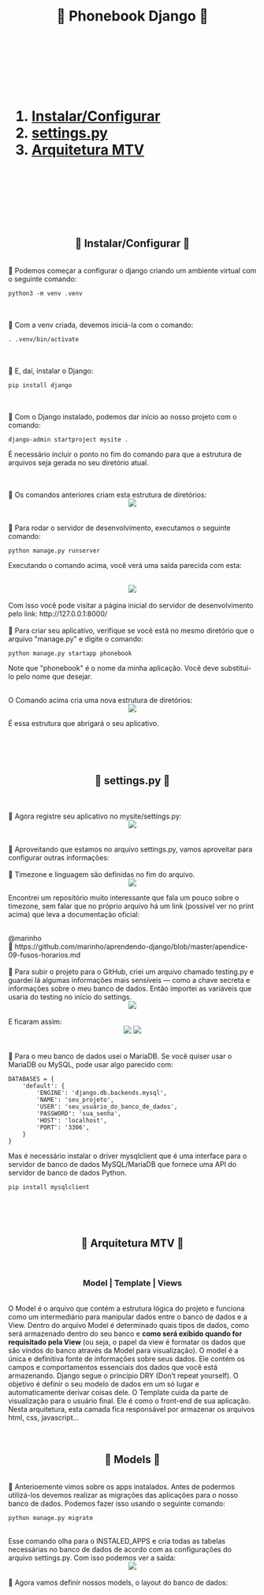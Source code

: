 <h1 align="center">🐍 Phonebook Django 🐍<h1>

<br>
<br>
<br>

<ol>
    <li><a href="#topico1">Instalar/Configurar</a></li>
    <li><a href="#topico2">settings.py</a></li>
    <li><a href="#topico3">Arquitetura MTV</a></li>
</ol>

<br>
<br>
<br>
<h2 align="center" id="topico1">🔷 Instalar/Configurar 🔷</h2>

<br>
🔹 Podemos começar a configurar o django criando um ambiente virtual com o seguinte comando:

    python3 -m venv .venv

<br>
<br>
🔹 Com a venv criada, devemos iniciá-la com o comando:

    . .venv/bin/activate

<br>
<br>
🔹 E, daí, instalar o Django:

    pip install django

<br>
<br>
🔹 Com o Django instalado, podemos dar início ao nosso projeto com o comando:

    django-admin startproject mysite .

É necessário incluir o ponto no fim do comando para que a estrutura de arquivos seja gerada no seu diretório atual.

<br>
<br>
🔹 Os comandos anteriores criam esta estrutura de diretórios:

<br>
<div align="center">
    <img src="./readme-img/img01.png">
</div>

<br>
<br>
🔹 Para rodar o servidor de desenvolvimento, executamos o seguinte comando:

    python manage.py runserver

Executando o comando acima, você verá uma saída parecida com esta:

<br>
<div align="center">
    <img src="./readme-img/img02.png">
</div>

<br>
Com isso você pode visitar a página inicial do servidor de desenvolvimento pelo link: http://127.0.0.1:8000/

<br>
<br>
🔹 Para criar seu aplicativo, verifique se você está no mesmo diretório que o arquivo "manage.py" e digite o comando:

    python manage.py startapp phonebook

Note que "phonebook" é o nome da minha aplicação. Você deve substituí-lo pelo nome que desejar.

<br>
O Comando acima cria uma nova estrutura de diretórios:

<br>
<div align="center">
    <img src="./readme-img/img03.png">
</div>

É essa estrutura que abrigará o seu aplicativo.

<br>
<br>
<br>
<h2 align="center" id="topico2">🔷 settings.py 🔷</h2>

<br>
<br>
🔹 Agora registre seu aplicativo no mysite/settings.py:

<br>
<div align="center">
    <img src="./readme-img/img04.png">
</div>

<br>
<br>
🔹 Aproveitando que estamos no arquivo settings.py, vamos aproveitar para configurar outras informações:

<br>
<br>
🔻 Timezone e linguagem são definidas no fim do arquivo.

<br>
<div align="center">
    <img src="./readme-img/img05.png">
</div>

Encontrei um repositório muito interessante que fala um pouco sobre o timezone, sem falar que no próprio arquivo há um link (possível ver no print acima) que leva a documentação oficial:

<br>
@marinho
<br>
🔗 https://github.com/marinho/aprendendo-django/blob/master/apendice-09-fusos-horarios.md

<br>
<br>
🔻 Para subir o projeto para o GitHub, criei um arquivo chamado testing.py e guardei lá algumas informações mais sensíveis — como a chave secreta e informações sobre o meu banco de dados. Então importei as variáveis que usaria do testing no início do settings.

<br>
<div align="center">
    <img src="./readme-img/img06.png">
</div>

<br>
E ficaram assim:

<br>
<div align="center">
    <img src="./readme-img/img07.png">
    <img src="./readme-img/img08.png">
</div>

<br>
<br>
🔻 Para o meu banco de dados usei o MariaDB. Se você quiser usar o MariaDB ou MySQL, pode usar algo parecido com:

    DATABASES = {
        'default': {
            'ENGINE': 'django.db.backends.mysql',
            'NAME': 'seu_projeto',
            'USER': 'seu_usuário_do_banco_de_dados',
            'PASSWORD': 'sua_senha',
            'HOST': 'localhost',
            'PORT': '3306',
        }
    }

Mas é necessário instalar o driver mysqlclient que é uma interface para o servidor de banco de dados MySQL/MariaDB que fornece uma API do servidor de banco de dados Python.

    pip install mysqlclient

<br>
<br>
<br>
<h2 align="center" id="topico3">🔷 Arquitetura MTV 🔷</h2>

<br>
<h3 align="center">Model | Template | Views</h3>

<br>
O Model é o arquivo que contém a estrutura lógica do projeto e funciona como um intermediário para manipular dados entre o banco de dados e a View. Dentro do arquivo Model é determinado quais tipos de dados, como será armazenado dentro do seu banco e <b>como será exibido quando for requisitado pela View</b> (ou seja, o papel da view é formatar os dados que são vindos do banco através da Model para visualização). O model é a única e definitiva fonte de informações sobre seus dados. Ele contém os campos e comportamentos essenciais dos dados que você está armazenando. Django segue o princípio DRY (Don’t repeat yourself). O objetivo é definir o seu modelo de dados em um só lugar e automaticamente derivar coisas dele. O Template cuida da parte de visualização para o usuário final. Ele é como o front-end de sua aplicação. Nesta arquitetura, esta camada fica responsável por armazenar os arquivos html, css, javascript...

<br>
<br>
<br>
<h2 align="center" id="topico4">🔷 Models 🔷</h2>

<br>
🔹 Anterioemente vimos sobre os apps instalados. Antes de podermos utilizá-los devemos realizar as migrações das aplicações para o nosso banco de dados. Podemos fazer isso usando o seguinte comando:

    python manage.py migrate

<br>
Esse comando olha para o INSTALED_APPS e cria todas as tabelas necessárias no banco de dados de acordo com as configurações do arquivo settings.py. Com isso podemos ver a saída:

<br>
<div align="center">
    <img src="./readme-img/img09.png">
</div>

<br>
🔹 Agora vamos definir nossos models, o layout do banco de dados:
